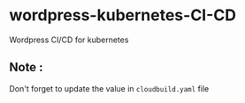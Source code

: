 # wordpress-kubernetes-CI-CD
Wordpress CI/CD for kubernetes


## Note : 
Don't forget to update the value in `cloudbuild.yaml` file
